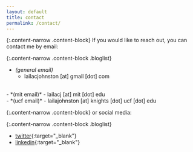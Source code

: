 ```yaml
---
layout: default
title: contact
permalink: /contact/
---
```


{:.content-narrow .content-block}
If you would like to reach out, you can contact me by email:

{:.content-narrow .content-block .bloglist}
- *(general email)*
    - lailacjohnston [at] gmail [dot] com 
<br>
- *(mit email)*
    - lailacj [at] mit [dot] edu
<br>
- *(ucf email)*
    - lailajohnston [at] knights [dot] ucf [dot] edu

{:.content-narrow .content-block}
or social media:

{:.content-narrow .content-block .bloglist}
- [twitter](https://twitter.com/lailacjohnston){:target="_blank"}
- [linkedin](https://www.linkedin.com/in/lailacjohnston/){:target="_blank"}
